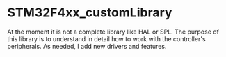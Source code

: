 # STM32F4xx_customLibrary
At the moment it is not a complete library like HAL or SPL. The purpose of this library is to understand in detail how to work with the controller's peripherals. As needed, I add new drivers and features.
